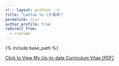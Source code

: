 ```yaml
---
<!-- layout: archive -->
title: "Lantao Yu (于澜涛)"
permalink: /cv/
author_profile: true
redirect_from:
  - /resume
---
```


{% include base_path %}

[Click to View My Up-to-date Curriculum Vitae [PDF]](https://drive.google.com/file/d/14Fvxi--sX-52ZOZLySityXnTdsfWHWRe/view?usp=sharing)

<!-- <embed src="http://lantaoyu.com/files/lantaoyu_cv.pdf" width="650" height="1800" type='application/pdf'> -->
